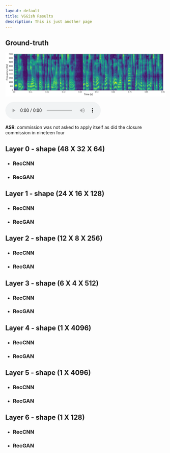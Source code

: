 ```yaml
---
layout: default
title: VGGish Results
description: This is just another page
---
```


## Ground-truth

![Image](images/vggish/ground_truth.png)

<audio controls>
<source src="audio/LJ049-0209.wav" type="audio/mpeg">
Your browser does not support the audio element.
</audio>

**ASR**: commission was not asked to apply itself as did the closure commission in nineteen four


## Layer 0 - shape (48 X 32 X 64)

* ### RecCNN
* ### RecGAN

## Layer 1 - shape (24 X 16 X 128)

* ### RecCNN
* ### RecGAN

## Layer 2 - shape (12 X 8 X 256)

* ### RecCNN
* ### RecGAN

## Layer 3 - shape (6 X 4 X 512)

* ### RecCNN
* ### RecGAN

## Layer 4 - shape (1 X 4096)

* ### RecCNN
* ### RecGAN

## Layer 5 - shape (1 X 4096)

* ### RecCNN
* ### RecGAN

## Layer 6 - shape (1 X 128)

* ### RecCNN
* ### RecGAN
